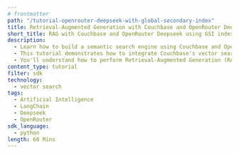 ```yaml
---
# frontmatter
path: "/tutorial-openrouter-deepseek-with-global-secondary-index"
title: Retrieval-Augmented Generation with Couchbase and OpenRouter Deepseek using GSI index
short_title: RAG with Couchbase and OpenRouter Deepseek using GSI index
description:
  - Learn how to build a semantic search engine using Couchbase and OpenRouter with Deepseek using GSI index.
  - This tutorial demonstrates how to integrate Couchbase's vector search capabilities with OpenRouter Deepseek as both embeddings and language model provider.
  - You'll understand how to perform Retrieval-Augmented Generation (RAG) using LangChain and Couchbase.
content_type: tutorial
filter: sdk
technology:
  - vector search
tags:
  - Artificial Intelligence
  - LangChain
  - Deepseek
  - OpenRouter
sdk_language:
  - python
length: 60 Mins
---
```

